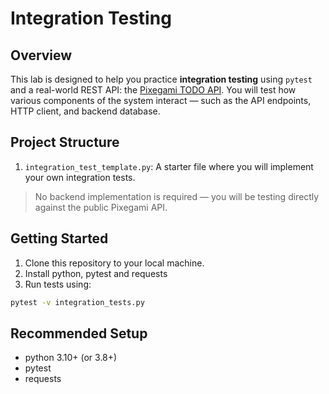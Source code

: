 # Integration Testing 

## Overview

This lab is designed to help you practice **integration testing** using `pytest` and a real-world REST API: the [Pixegami TODO API](https://todo.pixegami.io/docs). You will test how various components of the system interact — such as the API endpoints, HTTP client, and backend database.

## Project Structure

1. `integration_test_template.py`: A starter file where you will implement your own integration tests.

> No backend implementation is required — you will be testing directly against the public Pixegami API.

## Getting Started

1. Clone this repository to your local machine.
2. Install python, pytest and requests
3. Run tests using:

```bash
pytest -v integration_tests.py
```
## Recommended Setup

-   python 3.10+ (or 3.8+)
-   pytest
-   requests